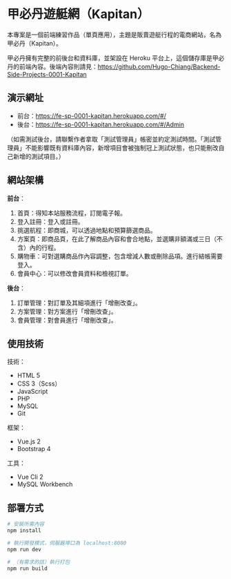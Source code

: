 # 甲必丹遊艇網（Kapitan）

本專案是一個前端練習作品（單頁應用），主題是販賣遊艇行程的電商網站，名為甲必丹（Kapitan）。

甲必丹擁有完整的前後台和資料庫，並架設在 Heroku 平台上，這個儲存庫是甲必丹的前端內容。後端內容則請見：https://github.com/Hugo-Chiang/Backend-Side-Projects-0001-Kapitan

## 演示網址

* 前台：https://fe-sp-0001-kapitan.herokuapp.com/#/
* 後台：https://fe-sp-0001-kapitan.herokuapp.com/#/Admin

（如需測試後台，請聯繫作者拿取「測試管理員」帳密並約定測試時間。「測試管理員」不能影響既有資料庫內容，新增項目會被強制冠上測試狀態，也只能刪改自己新增的測試項目。）

## 網站架構

__前台__：
1. 首頁：得知本站服務流程，訂閱電子報。
2. 登入註冊：登入或註冊。
3. 挑選航程：即商城，可以透過地點和預算篩選商品。
4. 方案頁：即商品頁，在此了解商品內容和會合地點，並選購非額滿或三日（不含）內的行程。
5. 購物車：可對選購商品作內容調整，包含增減人數或刪除品項。進行結帳需要登入。
6. 會員中心：可以修改會員資料和檢視訂單。

__後台__：
1. 訂單管理：對訂單及其細項進行「增刪改查」。
2. 方案管理：對方案進行「增刪改查」。
3. 會員管理：對會員進行「增刪改查」。

## 使用技術

技術：
* HTML 5
* CSS 3（Scss）
* JavaScript
* PHP
* MySQL
* Git
 
框架：
* Vue.js 2
* Bootstrap 4

工具：
* Vue Cli 2
* MySQL Workbench

## 部署方式

``` bash
# 安裝所需內容
npm install

# 執行開發模式，伺服器埠口為 localhost:8080
npm run dev

# （有需求的話）執行打包
npm run build

```